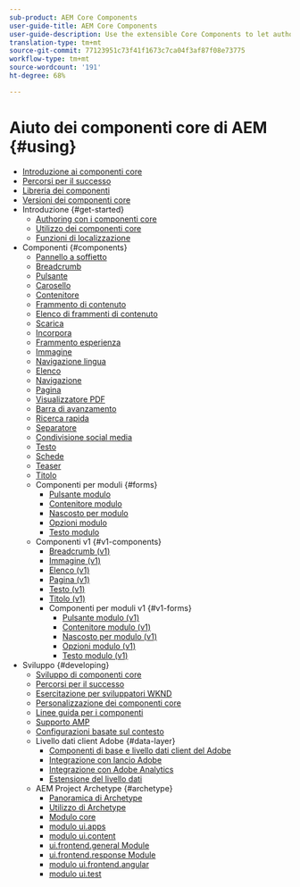 ```yaml
---
sub-product: AEM Core Components
user-guide-title: AEM Core Components
user-guide-description: Use the extensible Core Components to let authors easily create content.
translation-type: tm+mt
source-git-commit: 77123951c73f41f1673c7ca04f3af87f08e73775
workflow-type: tm+mt
source-wordcount: '191'
ht-degree: 68%

---
```



# Aiuto dei componenti core di AEM {#using}

+ [Introduzione ai componenti core](introduction.md)
+ [Percorsi per il successo](developing/success.md)
+ [Libreria dei componenti](https://adobe.com/go/aem_cmp_library)
+ [Versioni dei componenti core](versions.md)
+ Introduzione {#get-started}
   + [Authoring con i componenti core](get-started/authoring.md)
   + [Utilizzo dei componenti core](get-started/using.md)
   + [Funzioni di localizzazione](get-started/localization.md)
+ Componenti {#components}
   + [Pannello a soffietto](components/accordion.md)
   + [Breadcrumb](components/breadcrumb.md)
   + [Pulsante](components/button.md)
   + [Carosello](components/carousel.md)
   + [Contenitore](components/container.md)
   + [Frammento di contenuto](components/content-fragment-component.md)
   + [Elenco di frammenti di contenuto](components/content-fragment-list.md)
   + [Scarica](components/download.md)
   + [Incorpora](components/embed.md)
   + [Frammento esperienza](components/experience-fragment.md)
   + [Immagine](components/image.md)
   + [Navigazione lingua](components/language-navigation.md)
   + [Elenco](components/list.md)
   + [Navigazione](components/navigation.md)
   + [Pagina](components/page.md)
   + [Visualizzatore PDF](components/pdf-viewer.md)
   + [Barra di avanzamento](components/progress-bar.md)
   + [Ricerca rapida](components/quick-search.md)
   + [Separatore](components/separator.md)
   + [Condivisione social media](components/sharing.md)
   + [Testo](components/text.md)
   + [Schede](components/tabs.md)
   + [Teaser](components/teaser.md)
   + [Titolo](components/title.md)
   + Componenti per moduli {#forms}
      + [Pulsante modulo](components/forms/form-button.md)
      + [Contenitore modulo](components/forms/form-container.md)
      + [Nascosto per modulo](components/forms/form-hidden.md)
      + [Opzioni modulo](components/forms/form-options.md)
      + [Testo modulo](components/forms/form-text.md)
   + Componenti v1 {#v1-components}
      + [Breadcrumb (v1)](components/v1/breadcrumb-v1.md)
      + [Immagine (v1)](components/v1/image-v1.md)
      + [Elenco (v1)](components/v1/list-v1.md)
      + [Pagina (v1)](components/v1/page-v1.md)
      + [Testo (v1)](components/v1/text-v1.md)
      + [Titolo (v1)](components/v1/title-v1.md)
      + Componenti per moduli v1 {#v1-forms}
         + [Pulsante modulo (v1)](components/v1/form-button-v1.md)
         + [Contenitore modulo (v1)](components/v1/form-container-v1.md)
         + [Nascosto per modulo (v1)](components/v1/form-hidden-v1.md)
         + [Opzioni modulo (v1)](components/v1/form-options-v1.md)
         + [Testo modulo (v1)](components/v1/form-text-v1.md)
+ Sviluppo {#developing}
   + [Sviluppo di componenti core](developing/overview.md)
   + [Percorsi per il successo](developing/success.md)
   + [Esercitazione per sviluppatori WKND](https://docs.adobe.com/content/help/en/experience-manager-learn/getting-started-wknd-tutorial-develop/overview.html)
   + [Personalizzazione dei componenti core](developing/customizing.md)
   + [Linee guida per i componenti](developing/guidelines.md)
   + [Supporto AMP](developing/amp.md)
   + [Configurazioni basate sul contesto](developing/context-aware-configs.md)
   + Livello dati client Adobe  {#data-layer}
      + [Componenti di base e livello dati client del Adobe](developing/data-layer/overview.md)
      + [Integrazione con  lancio Adobe](developing/data-layer/launch-integration.md)
      + [Integrazione con  Adobe Analytics](developing/data-layer/analytics-integration.md)
      + [Estensione del livello dati](developing/data-layer/extending.md)
   + AEM Project Archetype {#archetype}
      + [Panoramica di Archetype](developing/archetype/overview.md)
      + [Utilizzo di Archetype](developing/archetype/using.md)
      + [Modulo core](developing/archetype/core.md)
      + [modulo ui.apps](developing/archetype/uiapps.md)
      + [modulo ui.content](developing/archetype/uicontent.md)
      + [ui.frontend.general Module](developing/archetype/uifrontend.md)
      + [ui.frontend.response Module](developing/archetype/uifrontend-react.md)
      + [modulo ui.frontend.angular](developing/archetype/uifrontend-angular.md)
      + [modulo ui.test](developing/archetype/uitests.md)
